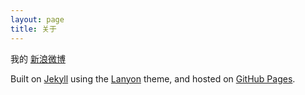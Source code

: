 ```yaml
---
layout: page
title: 关于
---
```



我的 [新浪微博](http://weibo.com/u/1660456274)


Built on [Jekyll](http://jekyllrb.com/) using the [Lanyon](http://lanyon.getpoole.com/) theme, and hosted on [GitHub Pages](https://pages.github.com/).